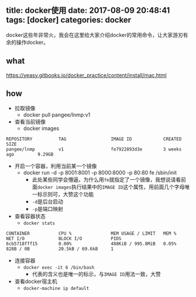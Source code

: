 title: docker使用
date: 2017-08-09 20:48:41
tags: [docker]
categories: docker
---
docker这些年非常火，我会在这里给大家介绍docker的常用命令，让大家游刃有余的操作docker。
<!-- more -->

## what

https://yeasy.gitbooks.io/docker_practice/content/install/mac.html

## how

- 拉取镜像
    - docker pull pangee/lnmp:v1
- 查看当前镜像
    - docker images

``` shell
REPOSITORY          TAG                 IMAGE ID            CREATED             SIZE
pangee/lnmp         v1                  fe7922893d3e        3 weeks ago         9.29GB
```

- 开启一个容器，利用当前某一个镜像
    - docker run -d -p 8001:8001 -p 8000:8000 -p 80:80 fe /sbin/init
        - 此处某些同学会懵逼，为什么用`fe`就指定了一个镜像，我想说请看前面`docker images`执行结果中的`IMAGE ID`这个属性，用前面几个字母唯一标示则可，大赞这个功能
        - `-d`是后台启动
        - `-p`是端口映射
- 查看容器状态
    - `docker stats`

``` shell
CONTAINER           CPU %               MEM USAGE / LIMIT   MEM %               NET I/O             BLOCK I/O           PIDS
6cb5718fff15        0.00%               488KiB / 995.8MiB   0.05%               828B / 0B           20.5kB / 69.6kB     1
```

- 连接容器
    - `docker exec -it 6 /bin/bash`
        - 代表的含义也是唯一的标示，与`IMAGE ID`用法一致，大赞
- 查看docker宿主机
    - `docker-machine ip default`
